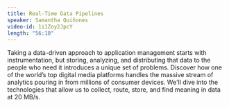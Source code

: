 ```yaml
---
title: Real-Time Data Pipelines
speaker: Samantha Quiñones
video-id: 1i1Zoy2JpcY
length: "56:10"
---
```

Taking a data-driven approach to application management starts with instrumentation, but storing, analyzing, and distributing that data to the people who need it introduces a unique set of problems. Discover how one of the world’s top digital media platforms handles the massive stream of analytics pouring in from millions of consumer devices. We'll dive into the technologies that allow us to collect, route, store, and find meaning in data at 20 MB/s.